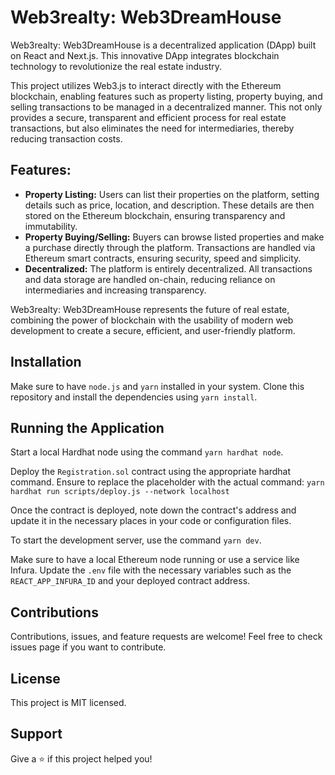 <h1>Web3realty: Web3DreamHouse</h1>

<p>Web3realty: Web3DreamHouse is a decentralized application (DApp) built on React and Next.js. This innovative DApp integrates blockchain technology to revolutionize the real estate industry.</p>

<p>This project utilizes Web3.js to interact directly with the Ethereum blockchain, enabling features such as property listing, property buying, and selling transactions to be managed in a decentralized manner. This not only provides a secure, transparent and efficient process for real estate transactions, but also eliminates the need for intermediaries, thereby reducing transaction costs.</p>

<h2>Features:</h2>

<ul>
  <li><strong>Property Listing:</strong> Users can list their properties on the platform, setting details such as price, location, and description. These details are then stored on the Ethereum blockchain, ensuring transparency and immutability.</li>
  <li><strong>Property Buying/Selling:</strong> Buyers can browse listed properties and make a purchase directly through the platform. Transactions are handled via Ethereum smart contracts, ensuring security, speed and simplicity.</li>
  <li><strong>Decentralized:</strong> The platform is entirely decentralized. All transactions and data storage are handled on-chain, reducing reliance on intermediaries and increasing transparency.</li>
</ul>

<p>Web3realty: Web3DreamHouse represents the future of real estate, combining the power of blockchain with the usability of modern web development to create a secure, efficient, and user-friendly platform.</p>

<h2>Installation</h2>

<p>Make sure to have <code>node.js</code> and <code>yarn</code> installed in your system. Clone this repository and install the dependencies using <code>yarn install</code>.</p>

<h2>Running the Application</h2>

<p>Start a local Hardhat node using the command <code>yarn hardhat node</code>.</p>

<p>Deploy the <code>Registration.sol</code> contract using the appropriate hardhat command. Ensure to replace the placeholder with the actual command: <code>yarn hardhat run scripts/deploy.js --network localhost</code></p>

<p>Once the contract is deployed, note down the contract's address and update it in the necessary places in your code or configuration files.</p>

<p>To start the development server, use the command <code>yarn dev</code>.</p>

<p>Make sure to have a local Ethereum node running or use a service like Infura. Update the <code>.env</code> file with the necessary variables such as the <code>REACT_APP_INFURA_ID</code> and your deployed contract address.</p>

<h2>Contributions</h2>

<p>Contributions, issues, and feature requests are welcome! Feel free to check issues page if you want to contribute.</p>

<h2>License</h2>

<p>This project is MIT licensed.</p>

<h2>Support</h2>

<p>Give a ⭐️ if this project helped you!</p>
